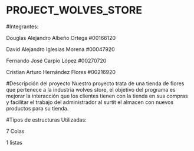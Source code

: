 # PROJECT_WOLVES_STORE

#Integrantes: 

Douglas Alejandro Albeño Ortega #00166120

David Alejandro Iglesias Morena #00047920

Fernando José Carpio López #00270720

Cristian Arturo Hernández Flores #00216920

#Descripción del proyecto 
Nuestro proyecto trata de una tienda de flores que pertenece a la industria wolves store, el objetivo del programa es mejorar la interacción que los clientes tienen con la tienda en sus compras y facilitar el trabajo del administrador al surtit el almacen con nuevos productos para su tienda. 

#Tipos de estructuras Utilizadas: 

7 Colas 

1 listas
